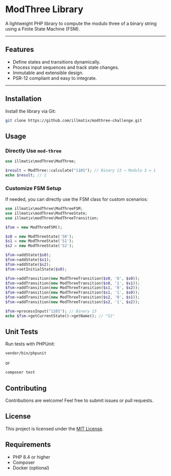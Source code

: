 # ModThree Library

A lightweight PHP library to compute the modulo three of a binary string using a Finite State Machine (FSM).

---

## Features

- Define states and transitions dynamically.
- Process input sequences and track state changes.
- Immutable and extensible design.
- PSR-12 compliant and easy to integrate.

---

## Installation

Install the library via Git:

```bash
git clone https://github.com/illmatix/modthree-challenge.git
```

## Usage
### Directly Use `mod-three`

```php
use illmatix\modThree\ModThree;

$result = ModThree::calculate("1101"); // Binary 13 → Modulo 3 = 1
echo $result; // 1
```

### Customize FSM Setup
If needed, you can directly use the FSM class for custom scenarios:

```php
use illmatix\modThree\ModThreeFSM;
use illmatix\modThree\ModThreeState;
use illmatix\modThree\ModThreeTransition;

$fsm = new ModThreeFSM();

$s0 = new ModThreeState('S0');
$s1 = new ModThreeState('S1');
$s2 = new ModThreeState('S2');

$fsm->addState($s0);
$fsm->addState($s1);
$fsm->addState($s2);
$fsm->setInitialState($s0);

$fsm->addTransition(new ModThreeTransition($s0, '0', $s0));
$fsm->addTransition(new ModThreeTransition($s0, '1', $s1));
$fsm->addTransition(new ModThreeTransition($s1, '0', $s2));
$fsm->addTransition(new ModThreeTransition($s1, '1', $s0));
$fsm->addTransition(new ModThreeTransition($s2, '0', $s1));
$fsm->addTransition(new ModThreeTransition($s2, '1', $s2));

$fsm->processInput("1101"); // Binary 13
echo $fsm->getCurrentState()->getName(); // "S1"
```

## Unit Tests

Run tests with PHPUnit:

```bash
vendor/bin/phpunit
```

or

```bash
composer test
```


## Contributing

Contributions are welcome! Feel free to submit issues or pull requests.

## License

This project is licensed under the [MIT License](LICENSE).

## Requirements

- PHP 8.4 or higher
- Composer
- Docker (optional)